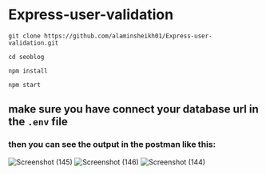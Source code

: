 # Express-user-validation

```
git clone https://github.com/alaminsheikh01/Express-user-validation.git

cd seoblog

npm install

npm start
```

## make sure you have connect your database url in the `.env` file
### then you can see the output in the postman like this:

![Screenshot (145)](https://user-images.githubusercontent.com/57319298/109361944-3f841800-78b4-11eb-9448-997b6f494403.png)
![Screenshot (146)](https://user-images.githubusercontent.com/57319298/109361952-4448cc00-78b4-11eb-9667-3b356fb1c9a4.png)
![Screenshot (144)](https://user-images.githubusercontent.com/57319298/109361958-46128f80-78b4-11eb-89d8-5886391efd8f.png)
